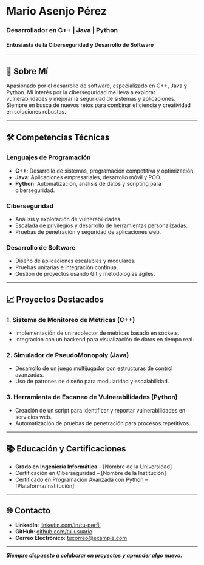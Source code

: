 # **Mario Asenjo Pérez**  
### Desarrollador en C++ | Java | Python  
#### Entusiasta de la Ciberseguridad y Desarrollo de Software  

---

## **🎯 Sobre Mí**  
Apasionado por el desarrollo de software, especializado en C++, Java y Python. Mi interés por la ciberseguridad me lleva a explorar vulnerabilidades y mejorar la seguridad de sistemas y aplicaciones. Siempre en busca de nuevos retos para combinar eficiencia y creatividad en soluciones robustas.  

---

## **🛠️ Competencias Técnicas**  

### **Lenguajes de Programación**  
- **C++**: Desarrollo de sistemas, programación competitiva y optimización.  
- **Java**: Aplicaciones empresariales, desarrollo móvil y POO.  
- **Python**: Automatización, análisis de datos y scripting para ciberseguridad.  

### **Ciberseguridad**  
- Análisis y explotación de vulnerabilidades.  
- Escalada de privilegios y desarrollo de herramientas personalizadas.  
- Pruebas de penetración y seguridad de aplicaciones web.  

### **Desarrollo de Software**  
- Diseño de aplicaciones escalables y modulares.  
- Pruebas unitarias e integración continua.  
- Gestión de proyectos usando Git y metodologías ágiles.  

---

## **📈 Proyectos Destacados**  

### **1. Sistema de Monitoreo de Métricas (C++)**  
- Implementación de un recolector de métricas basado en sockets.  
- Integración con un backend para visualización de datos en tiempo real.  

### **2. Simulador de PseudoMonopoly (Java)**  
- Desarrollo de un juego multijugador con estructuras de control avanzadas.  
- Uso de patrones de diseño para modularidad y escalabilidad.  

### **3. Herramienta de Escaneo de Vulnerabilidades (Python)**  
- Creación de un script para identificar y reportar vulnerabilidades en servicios web.  
- Automatización de pruebas de penetración para procesos repetitivos.  

---

## **📚 Educación y Certificaciones**  
- **Grado en Ingeniería Informática** – [Nombre de la Universidad]  
- Certificación en Ciberseguridad – [Nombre de la Institución]  
- Certificado en Programación Avanzada con Python – [Plataforma/Institución]  

---

## **🌐 Contacto**  
- **LinkedIn**: [linkedin.com/in/tu-perfil](#)  
- **GitHub**: [github.com/tu-usuario](#)  
- **Correo Electrónico**: [tucorreo@example.com](#)  

---

**_Siempre dispuesto a colaborar en proyectos y aprender algo nuevo._** 
<!--
**mario-asenjo/mario-asenjo** is a ✨ _special_ ✨ repository because its `README.md` (this file) appears on your GitHub profile.

Here are some ideas to get you started:

- 🔭 I’m currently working on ...
- 🌱 I’m currently learning ...
- 👯 I’m looking to collaborate on ...
- 🤔 I’m looking for help with ...
- 💬 Ask me about ...
- 📫 How to reach me: ...
- 😄 Pronouns: ...
- ⚡ Fun fact: ...
-->
